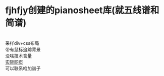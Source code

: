 <h1>fjhfjy创建的pianosheet库(就五线谱和简谱)</h1>
<br>采样div+css布局
<br>带有鼠标追踪背景
<br>没啥技术含量
<br><a href="https://pianosheet.vercel.app">实际网页</a>
<br>可以联系咱加谱子

